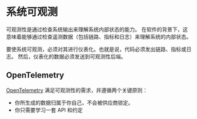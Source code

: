 # 系统可观测

可观测性是通过检查系统输出来理解系统内部状态的能力。 在软件的背景下，这意味着能够通过检查遥测数据（包括链路、指标和日志）来理解系统的内部状态。

要使系统可观测，必须对其进行仪表化。也就是说，代码必须发出链路、指标或日志。 然后，仪表化的数据必须发送到可观测性后端。

## OpenTelemetry
[OpenTelemetry](https://opentelemetry.io/docs/what-is-opentelemetry/) 满足可观测性的需求，并遵循两个关键原则：
- 你所生成的数据归属于你自己，不会被供应商锁定。
- 你只需要学习一套 API 和约定